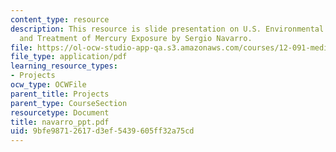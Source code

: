 ```yaml
---
content_type: resource
description: This resource is slide presentation on U.S. Environmental Health Effects
  and Treatment of Mercury Exposure by Sergio Navarro.
file: https://ol-ocw-studio-app-qa.s3.amazonaws.com/courses/12-091-medical-geology-geochemistry-an-exposure-january-iap-2006/9bfe98712617d3ef5439605ff32a75cd_navarro_ppt.pdf
file_type: application/pdf
learning_resource_types:
- Projects
ocw_type: OCWFile
parent_title: Projects
parent_type: CourseSection
resourcetype: Document
title: navarro_ppt.pdf
uid: 9bfe9871-2617-d3ef-5439-605ff32a75cd
---
```

